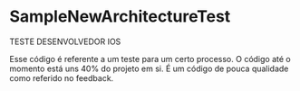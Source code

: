 # SampleNewArchitectureTest
TESTE DESENVOLVEDOR IOS

Esse código é referente a um teste para um certo processo. 
O código até o momento está uns 40% do projeto em si. 
É um código de pouca qualidade como referido no feedback. 
